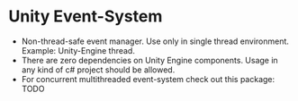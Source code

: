 # Unity Event-System
- Non-thread-safe event manager. Use only in single thread environment. Example: Unity-Engine thread.
- There are zero dependencies on Unity Engine components. Usage in any kind of c# project should be allowed.
- For concurrent multithreaded event-system check out this package: TODO
